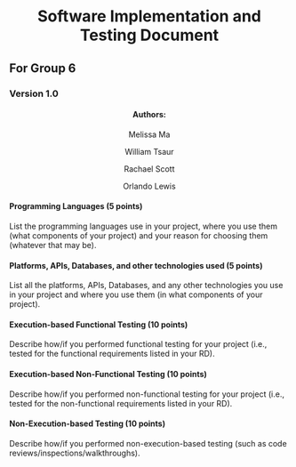 # <div align="center"> Software Implementation and Testing Document 

## For Group 6
### Version 1.0
</div>


#### <div align="center"> Authors: </div>
<div align="center"> 

Melissa Ma

William Tsaur

Rachael Scott

Orlando Lewis</div>

#### Programming Languages (5 points)
List the programming languages use in your project, where you use them (what components of your project) and your reason for choosing them (whatever that may be). 
#### Platforms, APIs, Databases, and other technologies used (5 points) 
List all the platforms, APIs, Databases, and any other technologies you use in your project and where you use them (in what components of your project).
#### Execution-based Functional Testing (10 points)
Describe how/if you performed functional testing for your project (i.e., tested for the functional requirements listed in your RD). 
#### Execution-based Non-Functional Testing (10 points)
Describe how/if you performed non-functional testing for your project (i.e., tested for the non-functional requirements listed in your RD). 
#### Non-Execution-based Testing (10 points)
Describe how/if you performed non-execution-based testing (such as code reviews/inspections/walkthroughs). 
 
